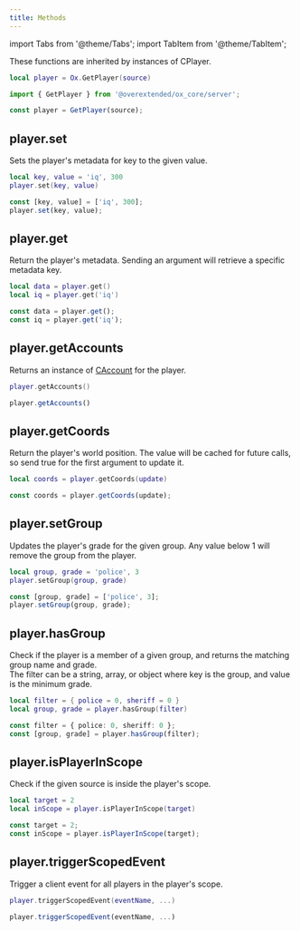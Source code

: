 ```yaml
---
title: Methods
---
```


import Tabs from '@theme/Tabs';
import TabItem from '@theme/TabItem';

These functions are inherited by instances of CPlayer.

<Tabs>
<TabItem value='lua' label='Lua'>

```lua
local player = Ox.GetPlayer(source)
```

</TabItem>
<TabItem value='js/ts' label='JS/TS'>

```ts
import { GetPlayer } from '@overextended/ox_core/server';

const player = GetPlayer(source);
```

</TabItem>
</Tabs>

## player.set

Sets the player's metadata for key to the given value.

<Tabs>
<TabItem value='lua' label='Lua'>

```lua
local key, value = 'iq', 300
player.set(key, value)
```

</TabItem>
<TabItem value='js/ts' label='JS/TS'>

```ts
const [key, value] = ['iq', 300];
player.set(key, value);
```

</TabItem>
</Tabs>

## player.get

Return the player's metadata. Sending an argument will retrieve a specific metadata key.

<Tabs>
<TabItem value='lua' label='Lua'>

```lua
local data = player.get()
local iq = player.get('iq')
```

</TabItem>
<TabItem value='js/ts' label='JS/TS'>

```ts
const data = player.get();
const iq = player.get('iq');
```

</TabItem>
</Tabs>

## player.getAccounts

Returns an instance of [CAccount](../../Accounts) for the player.

<Tabs>
<TabItem value='lua' label='Lua'>

```lua
player.getAccounts()
```

</TabItem>
<TabItem value='js/ts' label='JS/TS'>

```ts
player.getAccounts()
```

</TabItem>
</Tabs>

## player.getCoords

Return the player's world position. The value will be cached for future calls, so send true for the first argument to update it.

<Tabs>
<TabItem value='lua' label='Lua'>

```lua
local coords = player.getCoords(update)
```

</TabItem>
<TabItem value='js/ts' label='JS/TS'>

```ts
const coords = player.getCoords(update);
```

</TabItem>
</Tabs>

## player.setGroup

Updates the player's grade for the given group. Any value below 1 will remove the group from the player.

<Tabs>
<TabItem value='lua' label='Lua'>

```lua
local group, grade = 'police', 3
player.setGroup(group, grade)
```

</TabItem>
<TabItem value='js/ts' label='JS/TS'>

```ts
const [group, grade] = ['police', 3];
player.setGroup(group, grade);
```

</TabItem>
</Tabs>

## player.hasGroup

Check if the player is a member of a given group, and returns the matching group name and grade.  
The filter can be a string, array, or object where key is the group, and value is the minimum grade.

<Tabs>
<TabItem value='lua' label='Lua'>

```lua
local filter = { police = 0, sheriff = 0 }
local group, grade = player.hasGroup(filter)
```

</TabItem>
<TabItem value='js/ts' label='JS/TS'>

```ts
const filter = { police: 0, sheriff: 0 };
const [group, grade] = player.hasGroup(filter);
```

</TabItem>
</Tabs>

## player.isPlayerInScope

Check if the given source is inside the player's scope.

<Tabs>
<TabItem value='lua' label='Lua'>

```lua
local target = 2
local inScope = player.isPlayerInScope(target)
```

</TabItem>
<TabItem value='js/ts' label='JS/TS'>

```ts
const target = 2;
const inScope = player.isPlayerInScope(target);
```

</TabItem>
</Tabs>

## player.triggerScopedEvent

Trigger a client event for all players in the player's scope.

<Tabs>
<TabItem value='lua' label='Lua'>

```lua
player.triggerScopedEvent(eventName, ...)
```

</TabItem>
<TabItem value='js/ts' label='JS/TS'>

```ts
player.triggerScopedEvent(eventName, ...)
```

</TabItem>
</Tabs>
